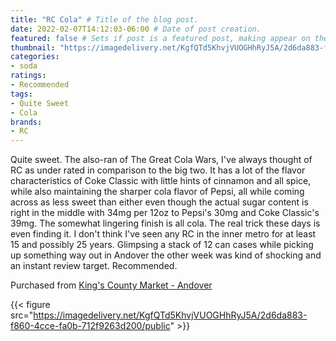 ```yaml
---
title: "RC Cola" # Title of the blog post.
date: 2022-02-07T14:12:03-06:00 # Date of post creation.
featured: false # Sets if post is a featured post, making appear on the home page side bar.
thumbnail: "https://imagedelivery.net/KgfQTd5KhvjVUOGHhRyJ5A/2d6da883-f860-4cce-fa0b-712f9263d200/thumb" # Sets thumbnail image appearing inside card on homepage.
categories:
- soda
ratings:
- Recommended
tags:
- Quite Sweet
- Cola
brands:
- RC
---
```


Quite sweet. The also-ran of The Great Cola Wars, I've always thought of RC as under rated in comparison to the big two. It has a lot of the flavor characteristics of Coke Classic with little hints of cinnamon and all spice, while also maintaining the sharper cola flavor of Pepsi, all while coming across as less sweet than either even though the actual sugar content is right in the middle with 34mg per 12oz to Pepsi's 30mg and Coke Classic's 39mg. The somewhat lingering finish is all cola. The real trick these days is even finding it. I don't think I've seen any RC in the inner metro for at least 15 and possibly 25 years. Glimpsing a stack of 12 can cases while picking up something way out in Andover the other week was kind of shocking and an instant review target. Recommended.

Purchased from [King's County Market - Andover](https://www.kingscountymarket.com/stores/kings-county-market-andover)

{{< figure src="https://imagedelivery.net/KgfQTd5KhvjVUOGHhRyJ5A/2d6da883-f860-4cce-fa0b-712f9263d200/public" >}}